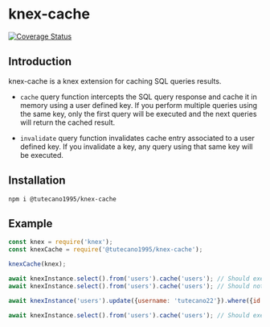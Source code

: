 # knex-cache

[![Coverage Status](https://coveralls.io/repos/github/tutecano1995/knex-cache/badge.svg?branch=docs/readme)](https://coveralls.io/github/tutecano1995/knex-cache?branch=docs/readme)

## Introduction

knex-cache is a knex extension for caching SQL queries results.

- `cache` query function intercepts the SQL query response and cache it in memory using a user defined key. If you perform multiple queries using the same key, only the first query will be executed and the next queries will return the cached result.

- `invalidate` query function invalidates cache entry associated to a user defined key. If you invalidate a key, any query using that same key will be executed.

## Installation

```
npm i @tutecano1995/knex-cache
```

## Example


```js
const knex = require('knex');
const knexCache = require('@tutecano1995/knex-cache');

knexCache(knex);

await knexInstance.select().from('users').cache('users'); // Should execute the query
await knexInstance.select().from('users').cache('users'); // Should not execute the query and use cache

await knexInstance('users').update({username: 'tutecano22'}).where({id: 22}).invalidate('users'); // Invalidate users

await knexInstance.select().from('users').cache('users'); // Should execute the query
```
